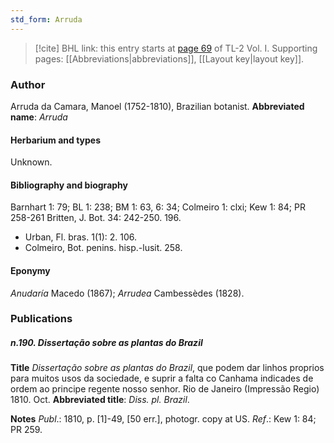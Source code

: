 ```yaml
---
std_form: Arruda
---
```


> [!cite] BHL link: this entry starts at [page 69](https://www.biodiversitylibrary.org/page/33120200) of TL-2 Vol. I.
> Supporting pages: [[Abbreviations|abbreviations]], [[Layout key|layout key]].

### Author

Arruda da Camara, Manoel (1752-1810), Brazilian botanist. 
**Abbreviated name**: *Arruda*

#### Herbarium and types

Unknown.

#### Bibliography and biography

Barnhart 1: 79; BL 1: 238; BM 1: 63, 6: 34; Colmeiro 1: clxi; Kew 1: 84; PR 258-261 Britten, J. Bot. 34: 242-250. 196.
- Urban, Fl. bras. 1(1): 2. 106.
- Colmeiro, Bot. penins. hisp.-lusit. 258.

#### Eponymy

*Anudaría* Macedo (1867); *Arrudea* Cambessèdes (1828).

### Publications

##### n.190. Dissertação sobre as plantas do Brazil

**Title**
*Dissertação sobre as plantas do Brazil*, que podem dar linhos proprios para muitos usos da sociedade, e suprir a falta co Canhama indicades de ordem ao principe regente nosso senhor. Rio de Janeiro (Impressão Regio) 1810. Oct.
**Abbreviated title**: *Diss. pl. Brazil*.

**Notes**
*Publ*.: 1810, p. \[1\]-49, \[50 err.\], photogr. copy at US.
*Ref*.: Kew 1: 84; PR 259.

